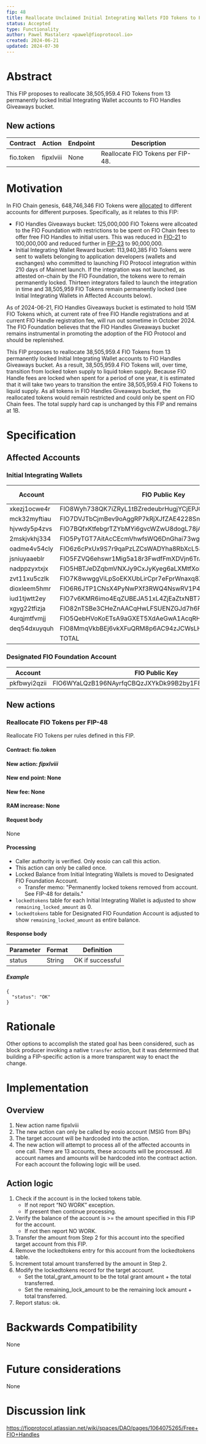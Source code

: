 ```yaml
---
fip: 48
title: Reallocate Unclaimed Initial Integrating Wallets FIO Tokens to FIO Handles Giveaways
status: Accepted
type: Functionality
author: Pawel Mastalerz <pawel@fioprotocol.io>
created: 2024-06-21
updated: 2024-07-30
---
```


# Abstract
This FIP proposes to reallocate 38,505,959.4 FIO Tokens from 13 permanently locked Initial Integrating Wallet accounts to FIO Handles Giveaways bucket.

## New actions
|Contract|Action|Endpoint|Description|
|---|---|---|---|
|fio.token|fipxlviii|None|Reallocate FIO Tokens per FIP-48.|

# Motivation
In FIO Chain genesis, 648,746,346 FIO Tokens were [allocated](https://fio.net/token/distribution) to different accounts for different purposes. Specifically, as it relates to this FIP:
* FIO Handles Giveaways bucket: 125,000,000 FIO Tokens were allcoated to the FIO Foundation with restrictions to be spent on FIO Chain fees to offer free FIO Handles to initial users. This was reduced in [FIO-21](https://github.com/fioprotocol/fips/blob/master/fip-0021.md) to 100,000,000 and reduced further in [FIP-23](https://github.com/fioprotocol/fips/blob/master/fip-0023.md) to 90,000,000.
* Initial Integrating Wallet Reward bucket: 113,940,385 FIO Tokens were sent to wallets belonging to application developers (wallets and exchanges) who committed to launching FIO Protocol integration within 210 days of Mainnet launch. If the integration was not launched, as attested on-chain by the FIO Foundation, the tokens were to remain permanently locked. Thirteen integrators failed to launch the integration in time and 38,505,959 FIO Tokens remain permanently locked (see Initial Integrating Wallets in Affected Accounts below).

As of 2024-06-21, FIO Handles Giveaways bucket is estimated to hold 15M FIO Tokens which, at current rate of free FIO Handle registrations and at current FIO Handle registration fee, will run out sometime in October 2024. The FIO Foundation believes that the FIO Handles Giveaways bucket remains instrumental in promoting the adoption of the FIO Protocol and should be replenished.

This FIP proposes to reallocate 38,505,959.4 FIO Tokens from 13 permanently locked Initial Integrating Wallet accounts to FIO Handles Giveaways bucket. As a result, 38,505,959.4 FIO Tokens will, over time, transition from locked token supply to liquid token supply. Because FIO Handle fees are locked when spent for a period of one year, it is estimated that it will take two years to transition the entire 38,505,959.4 FIO Tokens to liquid supply. As all tokens in FIO Handles Giveaways bucket, the reallocated tokens would remain restricted and could only be spent on FIO Chain fees. The total supply hard cap is unchanged by this FIP and remains at 1B.

# Specification
## Affected Accounts
### Initial Integrating Wallets
|Account|FIO Public Key|Locked Balance|
|---|---|---|
|xkezj1ocwe4r|FIO8Wyh738QK7iZRyL1tBZredeubrHugjYCjEPJGxc7Cvj3niML9G|9,999,960|
|mck32myftiau|FIO7DVJTbCjmBev9oAggRP7kRjXJfZAE4228SnMfsyyBhv7wggxDB|10,000,000|
|hjvwdy5p4zvs|FIO7BQfxKtfebgrTZYbMYi6gvcWZwU8dogL78jAwNgeQVn5xazKAv|7,000,000|
|2mskjvkhj334|FIO5PyTGT7AitAcCEcmVhwfsWQ6DnGhai73wgGA4wxk7KQfpck9YX|5,500,000|
|oadme4v54cly|FIO6z6cPxUx9S7r9qaPzLZCsWADYha8RbXcL58vcGfLg89JdssBv3|2,500,000|
|jsniuyaaeblr|FIO5FZVQ6ehswr1Mig5a18r3FwdfFmXDVjn6TrAKLHZa3KUrpvSs3|1,999,999.4|
|nadppzyxtxjx|FIO5HBTJeDZqbmVNXJy9CxJyKyeg6aLXMtfXoi7GddftjnFf3UKUt|1,500,000|
|zvt11xu5czlk|FIO7K8wwggViLpSoEKXUbLirCpr7eFprWnaxq8ZMG7remasvmuGYo|1,000|
|dioxleem5hmr|FIO6R6JTP1CNsX4PyNwPXf3RWQ4NswRV1P4wpVtn8Fu5hqdbmjaAu|1,000|
|iud1tjwtt2ey|FIO7v6KMR6imo4EqZUBEJA51xL4ZjEaZtxNBT7zbHPm45mNnQGvBP|1,000|
|xgyg22tfizja|FIO82nTSBe3CHeZnAACqHwLFSUENZGJd7h6Fo5rAzV6E2mvadFWzB|1,000|
|4urqjmtfvmjj|FIO5QebHVoKoETsA9aGXET5XdAeGwA1AcqRHGxawgGfDNPZwuwdtJ|1,000|
|deq54dxuyquh|FIO8MmqVkbBEj6vkXFuQRM8p6AC94zJCWsLHxmUengkUvSwD7Fths|1,000|
||TOTAL|38,505,959.4|
### Designated FIO Foundation Account
|Account|FIO Public Key|
|---|---|
|pkfbwyi2qzii|FIO6WYaLQzB196NAyrfqCBQzJXYkDk99B2by1F8MHyEbAWHYJRnK2|

## New actions
### Reallocate FIO Tokens per FIP-48
Reallocate FIO Tokens per rules defined in this FIP.
#### Contract: fio.token
#### New action: *fipxlviii*
#### New end point: None
#### New fee: None
#### RAM increase: None
#### Request body
None
#### Processing
* Caller authority is verified. Only eosio can call this action.
* This action can only be called once.
* Locked Balance from Initial Integrating Wallets is moved to Designated FIO Foundation Account.
  * Transfer memo: "Permanently locked tokens removed from account. See FIP-48 for details."
* `lockedtokens` table for each Initial Integrating Wallet is adjusted to show `remaining_locked_amount` as 0.
* `lockedtokens` table for Designated FIO Foundation Account is adjusted to show `remaining_locked_amount` as entire balance.
#### Response body
|Parameter|Format|Definition|
|---|---|---|
|status|String|OK if successful|
##### Example
```
{
  "status": "OK"
}
```

# Rationale
Other options to accomplish the stated goal has been considered, such as block producer invoking a native `transfer` action, but it was determined that building a FIP-specific action is a more transparent way to enact the change.

# Implementation
## Overview
1. New action name fipxlviii
2. The new action can only be called by eosio account (MSIG from BPs)
3. The target account will be hardcoded into the action.
4. The new action will attempt to process all of the affected accounts in one call. There are 13 accounts, these accounts will be processed. All account names and amounts will be hardcoded into the contract action. For each account the following logic will be used.

## Action logic
1. Check if the account is in the locked tokens table.
    * If not report “NO WORK” exception.
    * If present then continue processing.
2. Verify the balance of the account is >= the amount specified in this FIP for the account.
    * If not then report NO WORK.
3. Transfer the amount from Step 2 for this account into the specified target account from this FIP.
4. Remove the lockedtokens entry for this account from the lockedtokens table.
5. Increment total amount transferred by the amount in Step 2.
6. Modify the lockedtokens record for the target account.
    * Set the total_grant_amount to be the total grant amount + the total transferred.
    * Set the remaining_lock_amount to be the remaining lock amount + total transferred.
7. Report status: ok.

# Backwards Compatibility
None

# Future considerations
None

# Discussion link
https://fioprotocol.atlassian.net/wiki/spaces/DAO/pages/1064075265/Free+FIO+Handles
